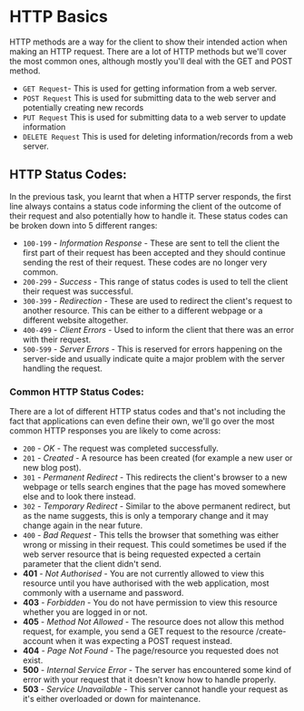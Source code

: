 # HTTP Basics

HTTP methods are a way for the client to show their intended action when making an HTTP request. There are a lot of HTTP methods but we'll cover the most common ones, although mostly you'll deal with the GET and POST method.

- ```GET Request```- This is used for getting information from a web server.
- ```POST Request``` This is used for submitting data to the web server and potentially creating new records
- ```PUT Request``` This is used for submitting data to a web server to update information
- ```DELETE Request``` This is used for deleting information/records from a web server.

## HTTP Status Codes:
In the previous task, you learnt that when a HTTP server responds, the first line always contains a status code informing the client of the outcome of their request and also potentially how to handle it. These status codes can be broken down into 5 different ranges:

- ```100-199``` - *Information Response* - These are sent to tell the client the first part of their request has been accepted and they should continue sending the rest of their request. These codes are no longer very common.
- ```200-299``` - *Success* - This range of status codes is used to tell the client their request was successful.
- ```300-399``` - *Redirection* - These are used to redirect the client's request to another resource. This can be either to a different webpage or a different website altogether.
- ```400-499``` - *Client Errors* - Used to inform the client that there was an error with their request.
- ```500-599``` - *Server Errors* - This is reserved for errors happening on the server-side and usually indicate quite a major problem with the server handling the request.

### Common HTTP Status Codes:

There are a lot of different HTTP status codes and that's not including the fact that applications can even define their own, we'll go over the most common HTTP responses you are likely to come across:

- ```200``` - *OK* - The request was completed successfully.
- ```201``` - *Created* - A resource has been created (for example a new user or new blog post).
- ```301``` - *Permanent Redirect* - This redirects the client's browser to a new webpage or tells search engines that the page has moved somewhere else and to look there instead.
- ```302``` - *Temporary Redirect* - Similar to the above permanent redirect, but as the name suggests, this is only a temporary change and it may change again in the near future.
- ```400``` - *Bad Request* - This tells the browser that something was either wrong or missing in their request. This could sometimes be used if the web server resource that is being requested expected a certain parameter that the client didn't send.
- **401** - *Not Authorised* - You are not currently allowed to view this resource until you have authorised with the web application, most commonly with a username and password.
- **403** - *Forbidden* - You do not have permission to view this resource whether you are logged in or not.
- **405** - *Method Not Allowed* - The resource does not allow this method request, for example, you send a GET request to the resource /create-account when it was expecting a POST request instead.
- **404** - *Page Not Found* - The page/resource you requested does not exist.
- **500** - *Internal Service Error* - The server has encountered some kind of error with your request that it doesn't know how to handle properly.
- **503** - *Service Unavailable* - This server cannot handle your request as it's either overloaded or down for maintenance.